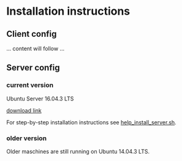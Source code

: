 # Installation instructions

## Client config
... content will follow ...


## Server config

### current version
Ubuntu Server 16.04.3 LTS

[download link](https://www.ubuntu.com/download/server)

For step-by-step installation instructions see [help_install_server.sh](../scripts/help_install_server.sh).

### older version
Older maschines are still running on Ubuntu 14.04.3 LTS.
